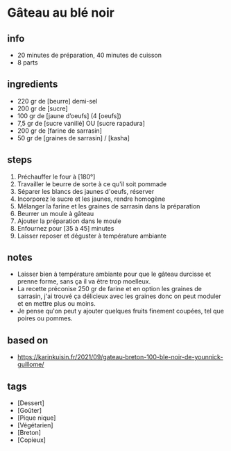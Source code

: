 # Gâteau au blé noir

## info  
* 20 minutes de préparation, 40 minutes de cuisson
* 8 parts

## ingredients
* 220 gr de [beurre] demi-sel
* 200 gr de [sucre]
* 100 gr de [jaune d’oeufs] (4 [oeufs])
* 7,5 gr de [sucre vanillé] OU [sucre rapadura]
* 200 gr de [farine de sarrasin]
* 50 gr de [graines de sarrasin] / [kasha]

## steps  
1. Préchauffer le four à [180°]
2. Travailler le beurre de sorte à ce qu'il soit pommade
3. Séparer les blancs des jaunes d'oeufs, réserver
4. Incorporez le sucre et les jaunes, rendre homogène
5. Mélanger la farine et les graines de sarrasin dans la préparation
6. Beurrer un moule à gâteau 
7. Ajouter la préparation dans le moule 
8. Enfournez pour [35 à 45] minutes
9. Laisser reposer et déguster à température ambiante

## notes
* Laisser bien à température ambiante pour que le gâteau durcisse et prenne forme, sans ça il va être trop moelleux.
* La recette préconise 250 gr de farine et en option les graines de sarrasin, j'ai trouvé ça délicieux avec les graines donc on peut moduler et en mettre plus ou moins.
* Je pense qu'on peut y ajouter quelques fruits finement coupées, tel que poires ou pommes. 

## based on  
* https://karinkuisin.fr/2021/09/gateau-breton-100-ble-noir-de-younnick-guillome/

## tags
* [Dessert]
* [Goûter]
* [Pique nique]
* [Végétarien]
* [Breton]
* [Copieux]